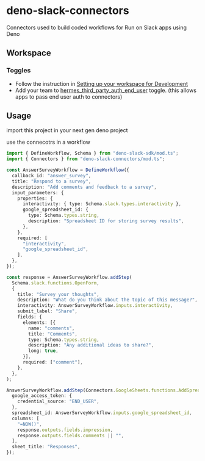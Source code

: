 # deno-slack-connectors

Connectors used to build coded workflows for Run on Slack apps using Deno

## Workspace

### Toggles

- Follow the instruction in
  [Setting up your workspace for Development](https://corp.quip.com/POb2ApgEaxvL/HTTP-Functions-Usage-Guide#temp:C:dNGefc2a672fdd94b0f97f17a612)
- Add your team to
  [hermes_third_party_auth_end_user](https://houston.tinyspeck.com/experiments/4449135040515)
  toggle. (this allows apps to pass end user auth to connectors)

## Usage

import this project in your next gen deno project

use the connecotrs in a workflow

```ts
import { DefineWorkflow, Schema } from "deno-slack-sdk/mod.ts";
import { Connectors } from "deno-slack-connectors/mod.ts";

const AnswerSurveyWorkflow = DefineWorkflow({
  callback_id: "answer_survey",
  title: "Respond to a survey",
  description: "Add comments and feedback to a survey",
  input_parameters: {
    properties: {
      interactivity: { type: Schema.slack.types.interactivity },
      google_spreadsheet_id: {
        type: Schema.types.string,
        description: "Spreadsheet ID for storing survey results",
      },
    },
    required: [
      "interactivity",
      "google_spreadsheet_id",
    ],
  },
});

const response = AnswerSurveyWorkflow.addStep(
  Schema.slack.functions.OpenForm,
  {
    title: "Survey your thoughts",
    description: "What do you think about the topic of this message?",
    interactivity: AnswerSurveyWorkflow.inputs.interactivity,
    submit_label: "Share",
    fields: {
      elements: [{
        name: "comments",
        title: "Comments",
        type: Schema.types.string,
        description: "Any additional ideas to share?",
        long: true,
      }],
      required: ["comment"],
    },
  },
);

AnswerSurveyWorkflow.addStep(Connectors.GoogleSheets.functions.AddSpreadsheetRow, {
  google_access_token: {
    credential_source: "END_USER",
  },
  spreadsheet_id: AnswerSurveyWorkflow.inputs.google_spreadsheet_id,
  columns: [
    "=NOW()",
    response.outputs.fields.impression,
    response.outputs.fields.comments || "",
  ],
  sheet_title: "Responses",
});
```
